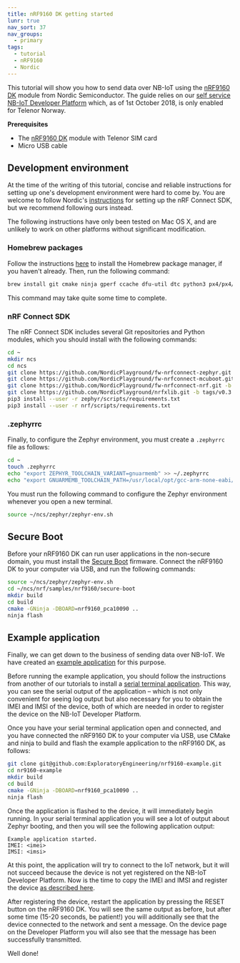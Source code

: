 ```yaml
---
title: nRF9160 DK getting started
lunr: true
nav_sort: 37
nav_groups:
  - primary
tags:
  - tutorial
  - nRF9160
  - Nordic
---
```


This tutorial will show you how to send data over NB-IoT using the [nRF9160 DK][1] module from Nordic Semiconductor.  The guide relies on our [self service NB-IoT Developer Platform](https://nbiot.engineering/) which, as of 1st October 2018, is only enabled for Telenor Norway.

**Prerequisites**
- The [nRF9160 DK][1] module with Telenor SIM card
- Micro USB cable

## Development environment

At the time of the writing of this tutorial, concise and reliable instructions for setting up one's development environment were hard to come by.  You are welcome to follow Nordic's [instructions][2] for setting up the nRF Connect SDK, but we recommend following ours instead.

The following instructions have only been tested on Mac OS X, and are unlikely to work on other platforms without significant modification.

### Homebrew packages

Follow the instructions [here](https://brew.sh/) to install the Homebrew package manager, if you haven't already.  Then, run the following command:

```sh
brew install git cmake ninja gperf ccache dfu-util dtc python3 px4/px4/gcc-arm-none-eabi homebrew/cask-drivers/nordic-nrf5x-command-line-tools	
```

This command may take quite some time to complete.

### nRF Connect SDK

The nRF Connect SDK includes several Git repositories and Python modules, which you should install with the following commands:

```sh
cd ~
mkdir ncs
cd ncs
git clone https://github.com/NordicPlayground/fw-nrfconnect-zephyr.git -b tags/v1.13.99-ncs2 zephyr
git clone https://github.com/NordicPlayground/fw-nrfconnect-mcuboot.git -b tags/v1.2.99-ncs2 mcuboot
git clone https://github.com/NordicPlayground/fw-nrfconnect-nrf.git -b tags/v0.3.0 nrf
git clone https://github.com/NordicPlayground/nrfxlib.git -b tags/v0.3.0 nrfxlib
pip3 install --user -r zephyr/scripts/requirements.txt
pip3 install --user -r nrf/scripts/requirements.txt
```

### .zephyrrc

Finally, to configure the Zephyr environment, you must create a `.zephyrrc` file as follows:

```sh
cd ~
touch .zephyrrc
echo "export ZEPHYR_TOOLCHAIN_VARIANT=gnuarmemb" >> ~/.zephyrrc
echo "export GNUARMEMB_TOOLCHAIN_PATH=/usr/local/opt/gcc-arm-none-eabi/" >> ~/.zephyrrc
```

You must run the following command to configure the Zephyr environment whenever you open a new terminal.

```sh
source ~/ncs/zephyr/zephyr-env.sh
```

## Secure Boot

Before your nRF9160 DK can run user applications in the non-secure domain, you must install the [Secure Boot](https://developer.nordicsemi.com/nRF_Connect_SDK/doc/0.3.0/nrf/samples/nrf9160/secure_boot/README.html) firmware.  Connect the nRF9160 DK to your computer via USB, and run the following commands:

```sh
source ~/ncs/zephyr/zephyr-env.sh
cd ~/ncs/nrf/samples/nrf9160/secure-boot
mkdir build
cd build
cmake -GNinja -DBOARD=nrf9160_pca10090 ..
ninja flash
```

## Example application

Finally, we can get down to the business of sending data over NB-IoT.  We have created an [example application](https://github.com/ExploratoryEngineering/nrf9160-example) for this purpose.

Before running the example application, you should follow the instructions from another of our tutorials to install a [serial terminal application](interactive-terminal.html#serial-terminal-application).  This way, you can see the serial output of the application – which is not only convenient for seeing log output but also necessary for you to obtain the IMEI and IMSI of the device, both of which are needed in order to register the device on the NB-IoT Developer Platform.

Once you have your serial terminal application open and connected, and you have connected the nRF9160 DK to your computer via USB, use CMake and ninja to build and flash the example application to the nRF9160 DK, as follows:

```sh
git clone git@github.com:ExploratoryEngineering/nrf9160-example.git
cd nr9160-example
mkdir build
cd build
cmake -GNinja -DBOARD=nrf9160_pca10090 ..
ninja flash
```

Once the application is flashed to the device, it will immediately begin running.  In your serial terminal application you will see a lot of output about Zephyr booting, and then you will see the following application output:

	Example application started.
	IMEI: <imei>
	IMSI: <imsi>

At this point, the application will try to connect to the IoT network, but it will not succeed because the device is not yet registered on the NB-IoT Developer Platform.  Now is the time to copy the IMEI and IMSI and register the device [as described here](getting-started.html).

After registering the device, restart the application by pressing the RESET button on the nRF9160 DK.  You will see the same output as before, but after some time (15-20 seconds, be patient!) you will additionally see that the device connected to the network and sent a message.  On the device page on the Developer Platform you will also see that the message has been successfully transmitted.

Well done!

[1]: https://shop.exploratory.engineering/collections/nb-iot/products/nrf9160-dev-kit
[2]: https://www.nordicsemi.com/Software-and-Tools/Software/nRF-Connect-SDK

